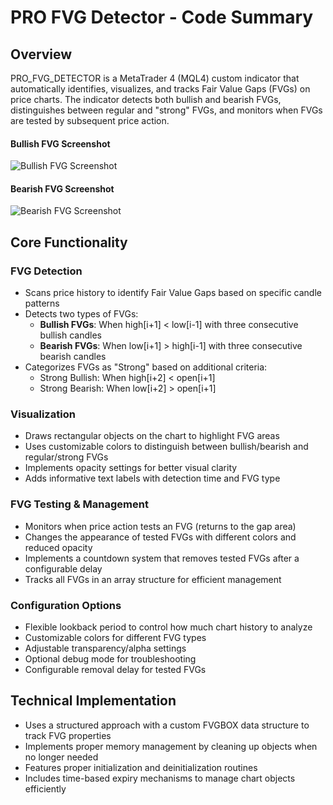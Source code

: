 # PRO FVG Detector - Code Summary

## Overview
PRO_FVG_DETECTOR is a MetaTrader 4 (MQL4) custom indicator that automatically identifies, visualizes, and tracks Fair Value Gaps (FVGs) on price charts. The indicator detects both bullish and bearish FVGs, distinguishes between regular and "strong" FVGs, and monitors when FVGs are tested by subsequent price action.

#### Bullish FVG Screenshot

![Bullish FVG Screenshot](https://github.com/user-attachments/assets/be4c6231-39a2-4e2c-b472-659f033063f8)

#### Bearish FVG Screenshot

![Bearish FVG Screenshot](https://github.com/user-attachments/assets/5ddef9ff-376a-4ee0-9758-de26e99fa0c2)

## Core Functionality

### FVG Detection
- Scans price history to identify Fair Value Gaps based on specific candle patterns
- Detects two types of FVGs:
  - **Bullish FVGs**: When high[i+1] < low[i-1] with three consecutive bullish candles
  - **Bearish FVGs**: When low[i+1] > high[i-1] with three consecutive bearish candles
- Categorizes FVGs as "Strong" based on additional criteria:
  - Strong Bullish: When high[i+2] < open[i+1]
  - Strong Bearish: When low[i+2] > open[i+1]

### Visualization
- Draws rectangular objects on the chart to highlight FVG areas
- Uses customizable colors to distinguish between bullish/bearish and regular/strong FVGs
- Implements opacity settings for better visual clarity
- Adds informative text labels with detection time and FVG type

### FVG Testing & Management
- Monitors when price action tests an FVG (returns to the gap area)
- Changes the appearance of tested FVGs with different colors and reduced opacity
- Implements a countdown system that removes tested FVGs after a configurable delay
- Tracks all FVGs in an array structure for efficient management

### Configuration Options
- Flexible lookback period to control how much chart history to analyze
- Customizable colors for different FVG types
- Adjustable transparency/alpha settings
- Optional debug mode for troubleshooting
- Configurable removal delay for tested FVGs

## Technical Implementation
- Uses a structured approach with a custom FVGBOX data structure to track FVG properties
- Implements proper memory management by cleaning up objects when no longer needed
- Features proper initialization and deinitialization routines
- Includes time-based expiry mechanisms to manage chart objects efficiently

